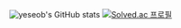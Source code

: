 ![yeseob's GitHub stats](https://github-readme-stats.vercel.app/api?username=ye-seob&hide=contribs,prs&show_icons=true&theme=stats)
[![Solved.ac
프로필](http://mazassumnida.wtf/api/generate_badge?boj={jakalob103})](https://solved.ac/{jakalob103})
